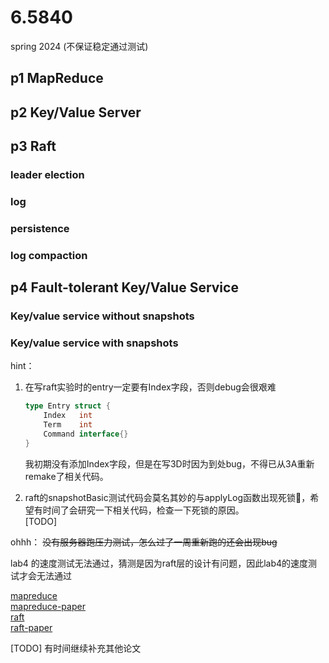 # 6.5840
spring 2024 (不保证稳定通过测试)

## p1 MapReduce
## p2 Key/Value Server
## p3 Raft
### leader election
### log  
### persistence   
### log compaction   
## p4 Fault-tolerant Key/Value Service
### Key/value service without snapshots
### Key/value service with snapshots

hint：
1. 在写raft实验时的entry一定要有Index字段，否则debug会很艰难
    ```go
    type Entry struct {
	    Index   int
	    Term    int
	    Command interface{}
    }
    ```
    我初期没有添加Index字段，但是在写3D时因为到处bug，不得已从3A重新remake了相关代码。

2. raft的snapshotBasic测试代码会莫名其妙的与applyLog函数出现死锁🤔，希望有时间了会研究一下相关代码，检查一下死锁的原因。    
    [TODO]

ohhh：
~~没有服务器跑压力测试，怎么过了一周重新跑的还会出现bug~~

lab4 的速度测试无法通过，猜测是因为raft层的设计有问题，因此lab4的速度测试才会无法通过

[mapreduce](./doc/mr.md)    
[mapreduce-paper](./doc/mr-paper.md)    
[raft](./doc/raft.md)   
[raft-paper](./doc/raft-paper.md)


[TODO] 有时间继续补充其他论文
